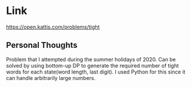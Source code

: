 # Link

https://open.kattis.com/problems/tight

## Personal Thoughts

Problem that I attempted during the summer holidays of 2020. Can be solved by using bottom-up DP to generate the required number of tight words for each state(word length, last digit). I used Python for this since it can handle arbitrarily large numbers.

